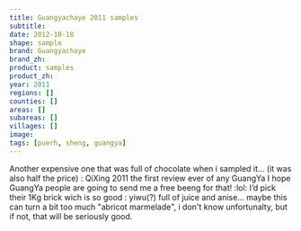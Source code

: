 ```yaml
---
title: Guangyachaye 2011 samples
subtitle: 
date: 2012-10-18
shape: sample
brand: Guangyachaye
brand_zh: 
product: samples
product_zh: 
year: 2011
regions: []
counties: []
areas: []
subareas: []
villages: []
image: 
tags: [puerh, sheng, guangya]
---
```

Another expensive one that was full of chocolate when i sampled it... (it was also half the price) : QiXing 2011
the first review ever of any GuangYa
I hope GuangYa people are going to send me a free beeng for that! :lol:
I’d pick their 1Kg brick wich is so good : yiwu(?) full of juice and anise... maybe this can turn a bit too much "abricot marmelade", i don't know unfortunalty, but if not, that will be seriously good.
